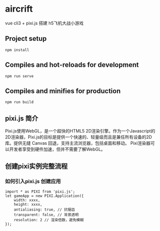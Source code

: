 # aircrift
vue cli3 + pixi.js 搭建 h5飞机大战小游戏

## Project setup
```
npm install
```

## Compiles and hot-reloads for development
```
npm run serve
```

## Compiles and minifies for production
```
npm run build
```

## pixi.js 简介
Pixi.js使用WebGL，是一个超快的HTML5 2D渲染引擎。作为一个Javascript的2D渲染器，Pixi.js的目标是提供一个快速的、轻量级而且是兼任所有设备的2D库。提供无缝 Canvas 回退，支持主流浏览器，包括桌面和移动。 Pixi渲染器可以开发者享受到硬件加速，但并不需要了解WebGL。

## 创建pixi实例完整流程
### 如何引入pixi.js 创建应用
```
import * as PIXI from 'pixi.js';
let gameApp = new PIXI.Application({
    width: xxxx,
    height: xxxx,
    antialiasing: true, // 抗锯齿
    transparent: false, // 背景透明
    resolution: 2 // 渲染倍数，避免模糊
});
```
